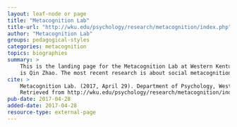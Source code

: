 ```yaml
---
layout: leaf-node or page
title: "Metacognition Lab"
title-url: "http://wku.edu/psychology/research/metacognition/index.php"
author: "Metacognition Lab"
groups: pedagogical-styles
categories: metacognition
topics: biographies
summary: >
    This is the landing page for the Metacognition Lab at Western Kentucky University. The lab director
    is Qin Zhao. The most recent research is about social metacognition.
cite: >
    Metacognition Lab. (2017, April 29). Department of Psychology, Western Kentucky University.
    Retrieved from http://wku.edu/psychology/research/metacognition/index.php
pub-date: 2017-04-28
added-date: 2017-04-28
resource-type: external-page
---
```

